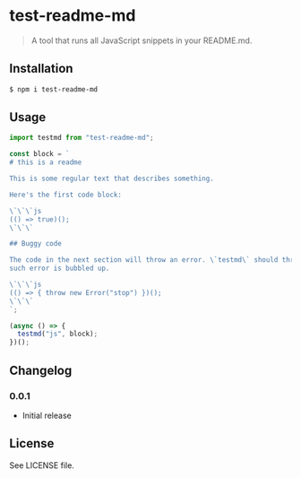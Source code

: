 # test-readme-md

> A tool that runs all JavaScript snippets in your README.md.

## Installation

```bash
$ npm i test-readme-md
```

## Usage

```js
import testmd from "test-readme-md";

const block = `
# this is a readme

This is some regular text that describes something.

Here's the first code block:

\`\`\`js
(() => true)();
\`\`\`

## Buggy code

The code in the next section will throw an error. \`testmd\` should throw too if
such error is bubbled up.

\`\`\`js
(() => { throw new Error("stop") })();
\`\`\`
`;

(async () => {
  testmd("js", block);
})();

```

## Changelog

### 0.0.1

- Initial release

## License

See LICENSE file.
